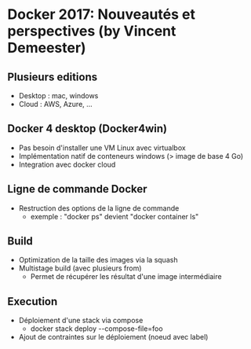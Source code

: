 # Docker 2017: Nouveautés et perspectives (by Vincent Demeester)

## Plusieurs editions
- Desktop : mac, windows
- Cloud : AWS, Azure, ...

## Docker 4 desktop (Docker4win)
- Pas besoin d'installer une VM Linux avec virtualbox 
- Implémentation natif de conteneurs windows (> image de base 4 Go) 
- Integration avec docker cloud

## Ligne de commande Docker
- Restruction des options de la ligne de commande 
  - exemple : "docker ps" devient "docker container ls"

## Build
- Optimization de la taille des images via la squash
- Multistage build (avec plusieurs from)
  - Permet de récupérer les résultat d'une image intermédiaire

## Execution
- Déploiement d'une stack via compose
  - docker stack deploy --compose-file=foo
- Ajout de contraintes sur le déploiement (noeud avec label) 
